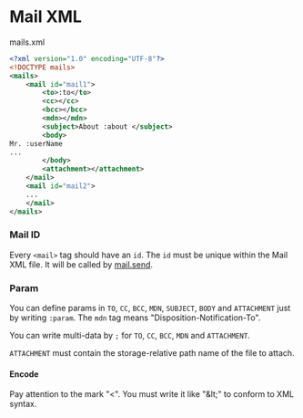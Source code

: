 # Mail XML

mails.xml

```xml
<?xml version="1.0" encoding="UTF-8"?>
<!DOCTYPE mails>
<mails>
    <mail id="mail1">
        <to>:to</to>
        <cc></cc>
        <bcc></bcc>
        <mdn></mdn>
        <subject>About :about </subject>
        <body>
Mr. :userName
...
        </body>
        <attachment></attachment>
    </mail>
    <mail id="mail2">
    ...
    </mail>
</mails>
```

### Mail ID
Every `<mail>` tag should have an `id`. The `id` must be unique within the Mail XML file. It will be called by [mail.send](mail.send.md).

### Param
You can define params in `TO`, `CC`, `BCC`, `MDN`, `SUBJECT`, `BODY` and `ATTACHMENT` just by writing `:param`. The `mdn` tag means "Disposition-Notification-To".

You can write multi-data by `;` for `TO`, `CC`, `BCC`, `MDN` and `ATTACHMENT`.

`ATTACHMENT` must contain the storage-relative path name of the file to attach.

#### Encode
Pay attention to the mark "<". You must write it like "&amp;lt;" to conform to XML syntax.
